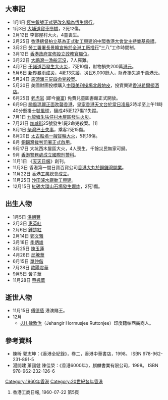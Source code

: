 ## 大事記

  - 1月1日
    [恆生銀號正式更改名稱為](https://zh.wikipedia.org/wiki/恆生銀號 "wikilink")[恆生銀行](https://zh.wikipedia.org/wiki/恆生銀行 "wikilink")。
  - 1月3日 [大埔道貨車墮橋](../Page/大埔道.md "wikilink")，2死12傷。
  - 2月12日 李鄭屋村大火，4童喪生。
  - 2月25日
    [香港總督](../Page/香港總督.md "wikilink")[柏立基為正式動工興建的](../Page/柏立基.md "wikilink")[中環](../Page/中環.md "wikilink")[香港大會堂主持奠基典禮](../Page/香港大會堂.md "wikilink")。
  - 3月2日
    [勞工署署長](https://zh.wikipedia.org/wiki/勞工署署長 "wikilink")[景韓宣佈於全港工廠推行](https://zh.wikipedia.org/wiki/景韓 "wikilink")“三八”工作時間制。
  - 3月12日
    [香港政府宣佈設立](https://zh.wikipedia.org/wiki/香港殖民地時期#香港政府 "wikilink")[政務官職位](https://zh.wikipedia.org/wiki/政務官 "wikilink")。
  - 3月22日 [大鵬灣一漁船沉沒](https://zh.wikipedia.org/wiki/大鵬灣 "wikilink")，7人罹難。
  - 4月7日
    [干諾道西發生大火災](https://zh.wikipedia.org/wiki/干諾道西 "wikilink")，7死10傷，財物損失200萬[港元](../Page/港元.md "wikilink")。
  - 5月6日
    [新界暴雨成災](../Page/新界.md "wikilink")，4死13失蹤，災民6,000餘人，財產損失逾千萬[港元](../Page/港元.md "wikilink")。
  - 5月24日 [馬頭涌三屍四命兇殺案](../Page/馬頭涌.md "wikilink")。
  - 5月30日
    美國財團投標購入[中環](../Page/中環.md "wikilink")[美利操場北段地皮](https://zh.wikipedia.org/wiki/美利操場 "wikilink")，投資興建[香港希爾頓酒店](../Page/香港希爾頓酒店.md "wikilink")。
  - 6月25日 [老虎岩](https://zh.wikipedia.org/wiki/老虎岩 "wikilink")
    (即今[樂富](../Page/樂富.md "wikilink")) 免費兒童圖書館正式開放。
  - 6月9日
    [颱風瑪麗正面吹襲](https://zh.wikipedia.org/wiki/颱風瑪麗 "wikilink")[香港](../Page/香港.md "wikilink")，[皇家香港天文台於當日凌晨](https://zh.wikipedia.org/wiki/皇家香港天文台 "wikilink")2時半至上午11時40分懸掛[十號風球](../Page/十號颶風信號.md "wikilink")，釀成45死127傷11失蹤。
  - 7月1日
    [九龍塘](../Page/九龍塘.md "wikilink")[朱牯仔村木屋區發生火災](https://zh.wikipedia.org/wiki/朱牯仔村 "wikilink")。
  - 7月21日
    [加咸街](https://zh.wikipedia.org/wiki/加咸街 "wikilink")25號發生1屍2命兇殺案。\[1\]
  - 8月1日
    [柴灣](../Page/柴灣.md "wikilink")[巴士失事](https://zh.wikipedia.org/wiki/巴士 "wikilink")，乘客2死15傷。
  - 8月20日 [太古船塢一艘貨輪大火](../Page/太古船塢.md "wikilink")，5死18傷。
  - 8月 [銅鑼灣裁判司署正式啟用](../Page/銅鑼灣.md "wikilink")。
  - 9月17日 大坑西木屋區大火，4人喪生，千餘災民無家可歸。
  - 9月
    [香港警務處成立](../Page/香港警務處.md "wikilink")[國際刑警科](https://zh.wikipedia.org/wiki/國際刑警科 "wikilink")。
  - 11月1日 《[天天日報](../Page/天天日報.md "wikilink")》創刊。
  - 11月3日
    香港第一間日資百貨公司[香港大丸於銅鑼灣開業](https://zh.wikipedia.org/wiki/香港大丸 "wikilink")。
  - 11月22日 [香港工業總會成立](../Page/香港工業總會.md "wikilink")。
  - 11月25日 [沙田濾水廠動工興建](https://zh.wikipedia.org/wiki/沙田濾水廠 "wikilink")。
  - 12月15日
    [紅磡](../Page/紅磡.md "wikilink")[大環山石場發生爆炸](https://zh.wikipedia.org/wiki/大環山 "wikilink")，2死1傷。

## 出生人物

  - 1月5日 [洪朝豐](../Page/洪朝豐.md "wikilink")
  - 2月3日 [惠英紅](../Page/惠英紅.md "wikilink")
  - 2月6日 [鍾楚紅](../Page/鍾楚紅.md "wikilink")
  - 2月14日 [鄭文雅](../Page/鄭文雅.md "wikilink")
  - 3月18日 [季炳雄](../Page/季炳雄.md "wikilink")
  - 3月25日 [陳玉蓮](../Page/陳玉蓮.md "wikilink")
  - 4月28日 [邱騰華](../Page/邱騰華.md "wikilink")
  - 6月15日 [單仲偕](../Page/單仲偕.md "wikilink")
  - 7月28日 [歐陽震華](../Page/歐陽震華.md "wikilink")
  - 9月5日 [黃子華](../Page/黃子華.md "wikilink")
  - 11月28日 [蔡楓華](../Page/蔡楓華.md "wikilink")

## 逝世人物

  - 11月15日 [傅德蔭](https://zh.wikipedia.org/wiki/傅德蔭 "wikilink") 港澳賭王。
  - 12月
      - [J.H.律敦治](https://zh.wikipedia.org/wiki/J.H.律敦治 "wikilink")（Jehangir
        Hormusjee Ruttonjee）印度籍帕西裔商人。

## 參考資料

  - 陳昕 郭志坤：《香港全紀錄》，卷二，香港中華書店，1998。 ISBN 978-962-231-891-5
  - 湯開建 蕭國健 陳佳榮：《香港6000年》，麒麟書業有限公司，1998。 ISBN 978-962-232-126-6

[Category:1960年香港](https://zh.wikipedia.org/wiki/Category:1960年香港 "wikilink")
[Category:20世紀各年香港](https://zh.wikipedia.org/wiki/Category:20世紀各年香港 "wikilink")

1.  香港工商日報, 1960-07-22 第5頁